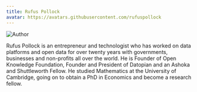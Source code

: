 ```yaml
---
title: Rufus Pollock
avatar: https://avatars.githubusercontent.com/rufuspollock
---
```


<img src="/_r/-/people/rufuspollock.jpeg" alt="Author" className="h-[10rem]"/>

Rufus Pollock is an entrepreneur and technologist who has worked on data platforms and open data for over twenty years with governments, businesses and non-profits all over the world. He is Founder of Open Knowledge Foundation, Founder and President of Datopian and an Ashoka and Shuttleworth Fellow. He studied Mathematics at the University of Cambridge, going on to obtain a PhD in Economics and become a research fellow.
